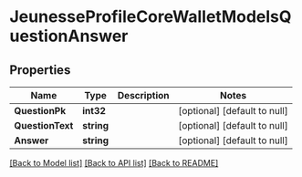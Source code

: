 # JeunesseProfileCoreWalletModelsQuestionAnswer

## Properties
Name | Type | Description | Notes
------------ | ------------- | ------------- | -------------
**QuestionPk** | **int32** |  | [optional] [default to null]
**QuestionText** | **string** |  | [optional] [default to null]
**Answer** | **string** |  | [optional] [default to null]

[[Back to Model list]](../README.md#documentation-for-models) [[Back to API list]](../README.md#documentation-for-api-endpoints) [[Back to README]](../README.md)


